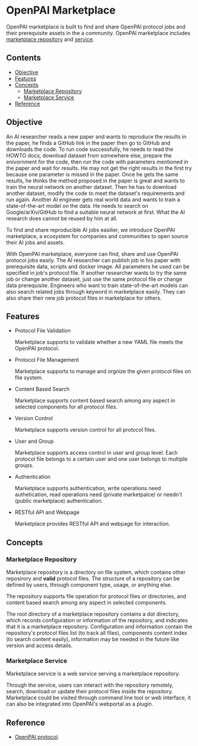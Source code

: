 # OpenPAI Marketplace

OpenPAI marketplace is built to find and share OpenPAI protocol jobs and their prerequisite assets in the a community.
OpenPAI marketplace includes [marketplace repository](#marketplace-repository) and [service](#marketplace-service).


## Contents

* [Objective](#objective)
* [Features](#features)
* [Concepts](#concepts)
    * [Marketplace Repository](#marketplace-repository)
    * [Marketplace Service](#marketplace-service)
* [Reference](#reference)


## Objective

An AI researcher reads a new paper and wants to reproduce the results in the paper, he finds a GitHub link in the paper then go to GitHub and downloads the code. To run code successfully, he needs to read the HOWTO docs, download dataset from somewhere else, prepare the enivornment for the code, then run the code with parameters mentioned in the paper and wait for results. He may not get the right results in the first try because one parameter is missed in the paper.
Once he gets the same results, he thinks the method proposed in the paper is great and wants to train the neural network on another dataset. Then he has to download another dataset, modify the code to meet the dataset's requirements and run again.
Another AI engineer gets real world data and wants to train a state-of-the-art model on the data. He needs to search on Google/arXiv/GitHub to find a suitable neural network at first. What the AI research does cannot be reused by him at all.

To find and share reproducible AI jobs easilier, we introduce OpenPAI marketplace, a ecosystem for companies and communities to open source their AI jobs and assets.

With OpenPAI marketplace, everyone can find, share and use OpenPAI protocol jobs easily. The AI researcher can publish job in his paper with prerequisite data, scripts and docker image. All parameters he used can be specified in job's protocol file. If another researcher wants to try the same job or change another dataset, just use the same protocol file or change data prerequisite. Engineers who want to train state-of-the-art models can also search related jobs through keyword in marketplace easily. They can also share their new job protocol files in marketplace for others.


## Features

* Protocol File Validation

    Marketplace supports to validate whether a new YAML file meets the OpenPAI protocol.

* Protocol File Management

    Marketplace supports to manage and orgnize the given protocol files on file system.

* Content Based Search

    Marketplace supports content based search among any aspect in selected components for all protocol files.

* Version Control

    Marketplace supports version control for all protocol files.

* User and Group

    Marketplace supports access control in user and group level. Each protocol file belongs to a certain user and one user belongs to multiple groups.

* Authentication

    Marketplace supports authentication, write operations need authetication, read operations need (private marketpalce) or needn't (public marketplace) authentication.

* RESTful API and Webpage

    Marketplace provides RESTful API and webpage for interaction.


## Concepts

### Marketplace Repository

Marketplace repository is a directory on file system, which contains other reposirory and __valid__ protocol files.
The structure of a repository can be defined by users, through component type, usage, or anything else.

The repository supports file operation for protocol files or directories, and content based search among any aspect in selected components.

The root directory of a marketplace repository contains a dot directory, which records configuration or information of the repository, and indicates that it is a marketplace repository. Configuration and information contain the repository's protocol files list (to track all files), components content index (to search content easily), information may be needed in the future like version and access details.

### Marketplace Service

Marketplace service is a web service serving a marketplace repository.

Through the service, users can interact with the repository remotely, search, download or update their protocol files inside the repository.
Marketplace could be visited through command line tool or web interface, it can also be integrated into OpenPAI's webportal as a plugin.


## Reference

* [OpenPAI protocol](./protocol.md).
